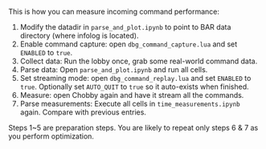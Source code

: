 This is how you can measure incoming command performance:
1. Modify the datadir in `parse_and_plot.ipynb` to point to BAR data directory (where infolog is located).
2. Enable command capture: open `dbg_command_capture.lua` and set `ENABLED` to `true`.
3. Collect data: Run the lobby once, grab some real-world command data.
4. Parse data: Open `parse_and_plot.ipynb` and run all cells.
5. Set streaming mode: open `dbg_command_replay.lua` and set `ENABLED` to `true`. Optionally set `AUTO_QUIT` to `true` so it auto-exists when finished.
6. Measure: open Chobby again and have it stream all the commands.
7. Parse measurements: Execute all cells in `time_measurements.ipynb` again. Compare with previous entries.

Steps 1~5 are preparation steps. You are likely to repeat only steps 6 & 7 as you perform optimization.
